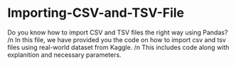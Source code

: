 # Importing-CSV-and-TSV-File
Do you know how to import CSV and TSV files the right way using Pandas?
/n In this file, we have provided you the code on how to import csv and tsv files using real-world dataset from Kaggle. 
/n This includes code along with explanition and necessary parameters.
